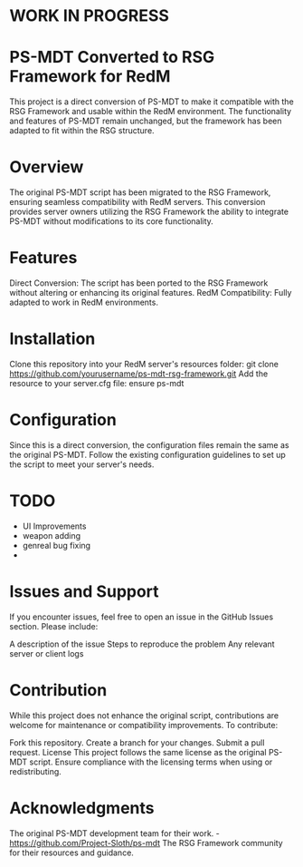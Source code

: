 # WORK IN PROGRESS

# PS-MDT Converted to RSG Framework for RedM
This project is a direct conversion of PS-MDT to make it compatible with the RSG Framework and usable within the RedM environment. The functionality and features of PS-MDT remain unchanged, but the framework has been adapted to fit within the RSG structure.

# Overview
The original PS-MDT script has been migrated to the RSG Framework, ensuring seamless compatibility with RedM servers. This conversion provides server owners utilizing the RSG Framework the ability to integrate PS-MDT without modifications to its core functionality.

# Features
Direct Conversion: The script has been ported to the RSG Framework without altering or enhancing its original features.
RedM Compatibility: Fully adapted to work in RedM environments.

# Installation
Clone this repository into your RedM server's resources folder:
git clone https://github.com/yourusername/ps-mdt-rsg-framework.git
Add the resource to your server.cfg file:
ensure ps-mdt

# Configuration
Since this is a direct conversion, the configuration files remain the same as the original PS-MDT. Follow the existing configuration guidelines to set up the script to meet your server's needs.


# TODO 
- UI Improvements 
- weapon adding
- genreal bug fixing
- 
 # Issues and Support
If you encounter issues, feel free to open an issue in the GitHub Issues section. Please include:

A description of the issue
Steps to reproduce the problem
Any relevant server or client logs

# Contribution
While this project does not enhance the original script, contributions are welcome for maintenance or compatibility improvements. To contribute:

Fork this repository.
Create a branch for your changes.
Submit a pull request.
License
This project follows the same license as the original PS-MDT script. Ensure compliance with the licensing terms when using or redistributing.

# Acknowledgments
The original PS-MDT development team for their work. - https://github.com/Project-Sloth/ps-mdt
The RSG Framework community for their resources and guidance.
